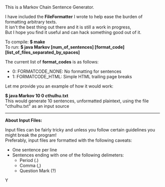 This is a Markov Chain Sentence Generator.<br/>

I have included the <b>FileFormatter</b> I wrote to help ease the burden of formatting arbitrary texts.<br/>
It isn't the best thing out there and it is still a work in progress,<br/>
But I hope you find it useful and can hack something good out of it.<br/>

To compile: <b>$ make</b><br/>
To run: <b>$ java Markov [num_of_sentences] [format_code] [list_of_files_separated_by_spaces]</b><br/>

The current list of <b>format_codes</b> is as follows:<br/>
<ul>
<li>0: FORMATCODE_NONE: No formatting for sentences</li>
<li>1: FORMATCODE_HTML: Simple HTML trailing page breaks</li>
</ul>

Let me provide you an example of how it would work:<br/>

<b>$ java Markov 10 0 cthulhu.txt</b><br/>
This would generate 10 sentences, unformatted plaintext, using the file "cthulhu.txt" as an input source<br/>

<hr/>
<b>About Input Files:</b><br/>

Input files can be fairly tricky and unless you follow certain guidelines you might break the program!<br/>
Preferably, input files are formatted with the following caveats:<br/>
<ul>
<li>One sentence per line</li>
<li>Sentences ending with one of the following delimeters:
    <ul><li>Period (.)</li>
    <li>Comma (,)</li>
    <li>Question Mark (?)</li>
    </ul>
</li></ul>

Y
